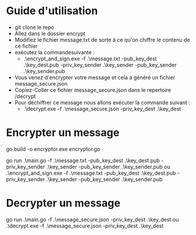 # Guide d'utilisation
- git clone le repo
- Allez dans le dossier encrypt
- Modifiez le fichier message.txt de sorte à ce qu'on chiffre le contenu de ce fichier
- exécutez la commandesuivante :
    - .\encrypt_and_sign.exe -f .\message.txt -pub_key_dest .\key_dest.pub -priv_key_sender .\key_sender -pub_key_sender .\key_sender.pub
- Vous venez d'encrypter votre message et cela a généré un fichier message_secure.json
- Copiez-Coller ce fichier message_secure.json dans le repertoire /decrypt
- Pour déchiffrer ce message nous allons exécuter la commande suivant : 
    - .\decrypt.exe -f .\message_secure.json -priv_key_dest .\key_dest

# Encrypter un message


go build -o encryptor.exe encryptor.go

go run .\main.go -f .\message.txt -pub_key_dest .\key_dest.pub -priv_key_sender .\key_sender -pub_key_sender .\key_sender.pub
ou 
.\encrypt_and_sign.exe -f .\message.txt -pub_key_dest .\key_dest.pub -priv_key_sender .\key_sender -pub_key_sender .\key_sender.pub

# Decrypter un message

go run .\main.go -f .\message_secure.json -priv_key_dest .\key_dest 
ou 
.\decrypt.exe -f .\message_secure.json -priv_key_dest .\key_dest
